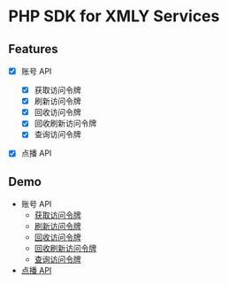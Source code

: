# PHP SDK for XMLY Services

## Features

- [x] 账号 API
  - [x] 获取访问令牌
  - [x] 刷新访问令牌
  - [x] 回收访问令牌
  - [x] 回收刷新访问令牌
  - [x] 查询访问令牌
- [x] 点播 API 


  
## Demo
- 账号 API
  - [获取访问令牌](https://github.com/timhbw/xmly-php-sdk/blob/main/examples/auth_getAccessToken.php)
  - [刷新访问令牌](https://github.com/timhbw/xmly-php-sdk/blob/main/examples/auth_refreshAccessToken.php)
  - [回收访问令牌](https://github.com/timhbw/xmly-php-sdk/blob/main/examples/auth_revokeAccessToken.php)
  - [回收刷新访问令牌](https://github.com/timhbw/xmly-php-sdk/blob/main/examples/auth_revokeRefreshToken.php)
  - [查询访问令牌](https://github.com/timhbw/xmly-php-sdk/blob/main/examples/auth_getAccessTokenInfo.php)
- [点播 API](https://github.com/timhbw/xmly-php-sdk/tree/main/examples/AOD)